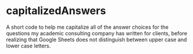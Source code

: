 # capitalizedAnswers

A short code to help me capitalize all of the answer choices for the questions my academic consulting company has written for clients, before realizing that Google Sheets does not distinguish between upper case and lower case letters. 
